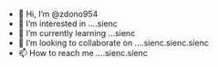 - 👋 Hi, I’m @zdono954
- 👀 I’m interested in ....sienc
- 🌱 I’m currently learning ...sienc
- 💞️ I’m looking to collaborate on ....sienc.sienc.sienc
- 📫 How to reach me ....sienc.sienc

<!---
zdono954/zdono954 is a ✨ special ✨ repository because its `README.md` (this file) appears on your GitHub profile.
You can click the Preview link to take a look at your changes.
--->
